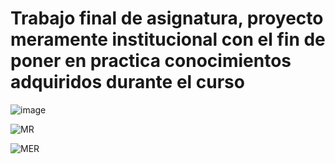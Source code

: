 # Trabajo final de asignatura, proyecto meramente institucional con el fin de poner en practica conocimientos adquiridos durante el curso


![image](https://github.com/liandd/Colectivo/assets/114973749/95518832-89f1-4447-9844-70af0b5d9495)
<br>

![MR](https://github.com/liandd/Colectivo/assets/114973749/6f210d2d-02e1-4743-a693-dd0092ec7b58)
<br>

![MER](https://github.com/liandd/Colectivo/assets/114973749/454c6f4c-ce56-4675-8187-1e3d365889eb)
